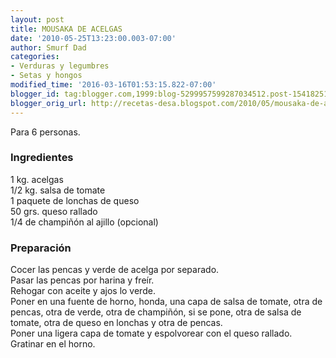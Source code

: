 ```yaml
---
layout: post
title: MOUSAKA DE ACELGAS
date: '2010-05-25T13:23:00.003-07:00'
author: Smurf Dad
categories:
- Verduras y legumbres
- Setas y hongos
modified_time: '2016-03-16T01:53:15.822-07:00'
blogger_id: tag:blogger.com,1999:blog-5299957599287034512.post-1541825154283154725
blogger_orig_url: http://recetas-desa.blogspot.com/2010/05/mousaka-de-acelgas.html
---
```


Para 6 personas.<br /><h3>Ingredientes</h3>1 kg. acelgas<br />1/2 kg. salsa de tomate<br />1 paquete de lonchas de queso<br />50 grs. queso rallado<br />1/4 de champiñón al ajillo (opcional)<br /><h3>Preparación</h3>Cocer las pencas y verde de acelga por separado.<br />Pasar las pencas por harina y freír.<br />Rehogar con aceite y ajos lo verde.<br />Poner en una fuente de horno, honda, una capa de salsa de tomate, otra de pencas, otra de verde, otra de champiñón, si se pone, otra de salsa de tomate, otra de queso en lonchas y otra de pencas.<br />Poner una ligera capa de tomate y espolvorear con el queso rallado.<br />Gratinar en el horno.